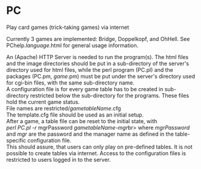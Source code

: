 # PC
Play card games (trick-taking games) via internet

Currently 3 games are implemented: Bridge, Doppelkopf, and OhHell.
See PChelp.<i>language</i>.html for general usage information.

An (Apache) HTTP Server is needed to run the program(s).
The html files and the image directories should be put in a sub-directory
of the server's directory used for html files, while the perl program 
(PC.pl) and the packages (PC.pm, <i>game</i>.pm) must be put under the 
server's directory used for cgi-bin files, with the same sub-directory 
name.<br>
A configuration file is for every game table has to be created in 
sub-directory restricted below the sub-directory for the programs.
These files hold the current game status.<br>
File names are restricted/<i>game</i><i>tableName</i>.cfg<br>
The template.cfg file should be used as an initial setup. <br>
After a game, a table file can be reset to the initial state, with<br>
<i>perl PC.pl -r </i>mgrPassword</i> <i>game</i><i>tableName</i>-<i>mgr</i>br>
where <i>mgrPassword</i> and <i>mgr</i> are the password and the manager name 
as defined in the table-specific configuration file.<br>
This should assure, that users can only play on pre-defined tables. 
It is not possible to create tables via internet. Access to the 
configuration files is restricted to users logged in to the server.

